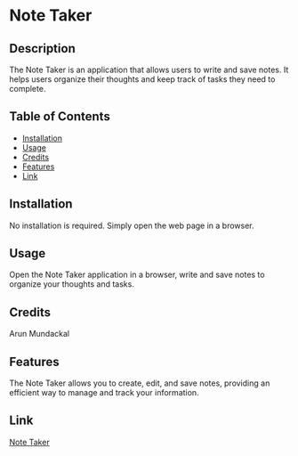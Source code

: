 # Note Taker

## Description

The Note Taker is an application that allows users to write and save notes. It helps users organize their thoughts and keep track of tasks they need to complete.

## Table of Contents

- [Installation](#installation)
- [Usage](#usage)
- [Credits](#credits)
- [Features](#features)
- [Link](#link)

## Installation

No installation is required. Simply open the web page in a browser.

## Usage

Open the Note Taker application in a browser, write and save notes to organize your thoughts and tasks.

## Credits

Arun Mundackal

## Features

The Note Taker allows you to create, edit, and save notes, providing an efficient way to manage and track your information.

## Link
[Note Taker]()
